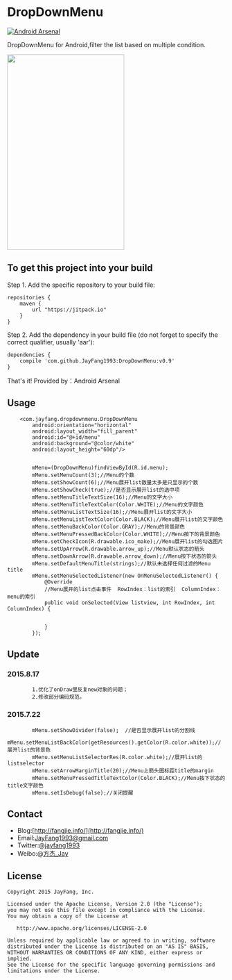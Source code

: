 # DropDownMenu

[![Android Arsenal](https://img.shields.io/badge/Android%20Arsenal-DropDownMenu-brightgreen.svg?style=flat)](http://android-arsenal.com/details/1/1753)

DropDownMenu for Android,filter the list based on multiple condition.

<img src="https://github.com/JayFang1993/DropDownMenu/blob/master/screenshot.gif" width="270" height="450"/>

 To get this project into your build
----------

Step 1. Add the specific repository to your build file:

```
repositories {
    maven {
        url "https://jitpack.io"
    }
}
```
Step 2. Add the dependency in your build file (do not forget to specify the correct qualifier, usually 'aar'):

```
dependencies {
    compile 'com.github.JayFang1993:DropDownMenu:v0.9'
}
```
That's it!
Provided by：Android Arsenal

Usage
----
```
    <com.jayfang.dropdownmenu.DropDownMenu
        android:orientation="horizontal"
        android:layout_width="fill_parent"
        android:id="@+id/menu"
        android:background="@color/white"
        android:layout_height="60dp"/>


        mMenu=(DropDownMenu)findViewById(R.id.menu);
        mMenu.setMenuCount(3);//Menu的个数
        mMenu.setShowCount(6);//Menu展开list数量太多是只显示的个数
        mMenu.setShowCheck(true);//是否显示展开list的选中项
        mMenu.setMenuTitleTextSize(16);//Menu的文字大小
        mMenu.setMenuTitleTextColor(Color.WHITE);//Menu的文字颜色
        mMenu.setMenuListTextSize(16);//Menu展开list的文字大小
        mMenu.setMenuListTextColor(Color.BLACK);//Menu展开list的文字颜色
        mMenu.setMenuBackColor(Color.GRAY);//Menu的背景颜色
        mMenu.setMenuPressedBackColor(Color.WHITE);//Menu按下的背景颜色
        mMenu.setCheckIcon(R.drawable.ico_make);//Menu展开list的勾选图片
        mMenu.setUpArrow(R.drawable.arrow_up);//Menu默认状态的箭头
        mMenu.setDownArrow(R.drawable.arrow_down);//Menu按下状态的箭头
        mMenu.setDefaultMenuTitle(strings);//默认未选择任何过滤的Menu title
        mMenu.setMenuSelectedListener(new OnMenuSelectedListener() {
            @Override
            //Menu展开的list点击事件  RowIndex：list的索引  ColumnIndex：menu的索引
            public void onSelected(View listview, int RowIndex, int ColumnIndex) {


            }
        });
```

Update 
----
### 2015.8.17
```
        1.优化了onDraw里反复new对象的问题；
        2.修改部分编码规范。
```
### 2015.7.22
```
        mMenu.setShowDivider(false);  //是否显示展开list的分割线
        mMenu.setMenuListBackColor(getResources().getColor(R.color.white));//展开list的背景色
        mMenu.setMenuListSelectorRes(R.color.white);//展开list的listselector
        mMenu.setArrowMarginTitle(20);//Menu上箭头图标距title的margin
        mMenu.setMenuPressedTitleTextColor(Color.BLACK);//Menu按下状态的title文字颜色
        mMenu.setIsDebug(false);//关闭提醒
```
        
Contact
----------
* Blog:[http://fangjie.info/](http://fangjie.info/)
* Email:JayFang1993@gmail.com
* Twitter:@[jayfang1993](https://twitter.com/jayfang1993)
* Weibo:@[方杰_Jay](http://weibo.com/ncuitstudent)


License
----------

    Copyright 2015 JayFang, Inc.

    Licensed under the Apache License, Version 2.0 (the "License");
    you may not use this file except in compliance with the License.
    You may obtain a copy of the License at

       http://www.apache.org/licenses/LICENSE-2.0

    Unless required by applicable law or agreed to in writing, software
    distributed under the License is distributed on an "AS IS" BASIS,
    WITHOUT WARRANTIES OR CONDITIONS OF ANY KIND, either express or implied.
    See the License for the specific language governing permissions and
    limitations under the License.


        

        

